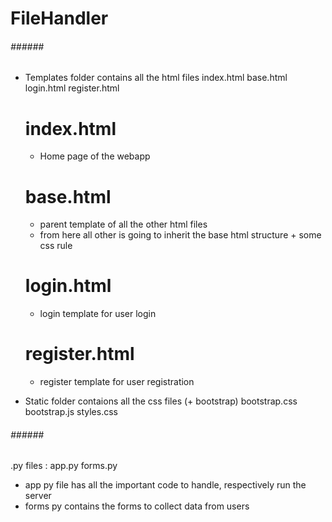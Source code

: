 # FileHandler

###### ###### ######
 
 - Templates folder contains all the html files
	index.html
	base.html
	login.html
	register.html


	# index.html
	- Home page of the webapp

	# base.html
	- parent template of all the other html files
	- from here all other is going to inherit the base html structure + some css rule

	# login.html
	- login template for user login

	# register.html
	- register template for user registration

 
 - Static folder contaions all the css files (+ bootstrap)
	bootstrap.css
	bootstrap.js
	styles.css

###### ###### ######
.py files :
	app.py
	forms.py
 
 
 - app py file has all the important code to handle, respectively run the server
 - forms py contains the forms to collect data from users
